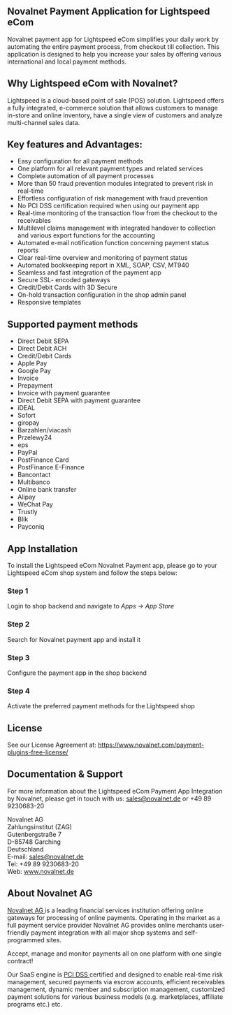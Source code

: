 ## Novalnet Payment Application for Lightspeed eCom
Novalnet payment app for Lightspeed eCom simplifies your daily work by automating the entire payment process, from checkout till collection. This application is designed to help you increase your sales by offering various international and local payment methods.

## Why Lightspeed eCom with Novalnet?
Lightspeed is a cloud-based point of sale (POS) solution. Lightspeed offers a fully integrated, e-commerce solution that allows customers to manage in-store and online inventory, have a single view of customers and analyze multi-channel sales data.

## Key features and Advantages:
-	Easy configuration for all payment methods
-	One platform for all relevant payment types and related services
-	Complete automation of all payment processes
-	More than 50 fraud prevention modules integrated to prevent risk in real-time
-	Effortless configuration of risk management with fraud prevention
-	No PCI DSS certification required when using our payment app
-	Real-time monitoring of the transaction flow from the checkout to the receivables
-	Multilevel claims management with integrated handover to collection and various export functions for the accounting
-	Automated e-mail notification function concerning payment status reports
-	Clear real-time overview and monitoring of payment status
-	Automated bookkeeping report in XML, SOAP, CSV, MT940
-	Seamless and fast integration of the payment app
-	Secure SSL- encoded gateways
-	Credit/Debit Cards with 3D Secure
-	On-hold transaction configuration in the shop admin panel
-	Responsive templates

## Supported payment methods
- Direct Debit SEPA
- Direct Debit ACH
- Credit/Debit Cards
- Apple Pay
- Google Pay
- Invoice
- Prepayment
- Invoice with payment guarantee
- Direct Debit SEPA with payment guarantee
- iDEAL
- Sofort
- giropay
- Barzahlen/viacash
- Przelewy24
- eps
- PayPal
- PostFinance Card
- PostFinance E-Finance
- Bancontact
- Multibanco
- Online bank transfer
- Alipay
- WeChat Pay
- Trustly
- Blik
- Payconiq

## App Installation
To install the Lightspeed eCom Novalnet Payment app, please go to your Lightspeed eCom shop system and follow the steps below:

### Step 1
Login to shop backend and navigate to *Apps &#8594; App Store*
### Step 2
Search for Novalnet payment app and install it
### Step 3 
Configure the payment app in the shop backend
### Step 4 
Activate the preferred payment methods for the Lightspeed shop

## License
See our License Agreement at: https://www.novalnet.com/payment-plugins-free-license/

## Documentation & Support
For more information about the Lightspeed eCom Payment App Integration by Novalnet, please get in touch with us: <a href="mailto:sales@novalnet.de"> sales@novalnet.de </a> or +49 89 9230683-20<br>

Novalnet AG<br>
Zahlungsinstitut (ZAG)<br>
Gutenbergstraße 7<br>
D-85748 Garching<br>
Deutschland<br>
E-mail: sales@novalnet.de<br>
Tel: +49 89 9230683-20<br>
Web: www.novalnet.de

## About Novalnet AG
<p> <a href="https://www.novalnet.de/zahlungsinstitut"> Novalnet AG </a> is a leading financial services institution offering online gateways for processing of online payments. Operating in the market as a full payment service provider Novalnet AG provides online merchants user-friendly payment integration with all major shop systems and self-programmed sites.</p>
<p>Accept, manage and monitor payments all on one platform with one single contract!</p>
<p>Our SaaS engine is <a href="https://www.novalnet.de/pci-dss-zertifizierung"> PCI DSS </a> certified and designed to enable real-time risk management, secured payments via escrow accounts, efficient receivables management, dynamic member and subscription management, customized payment solutions for various business models (e.g. marketplaces, affiliate programs etc.) etc.</p>
